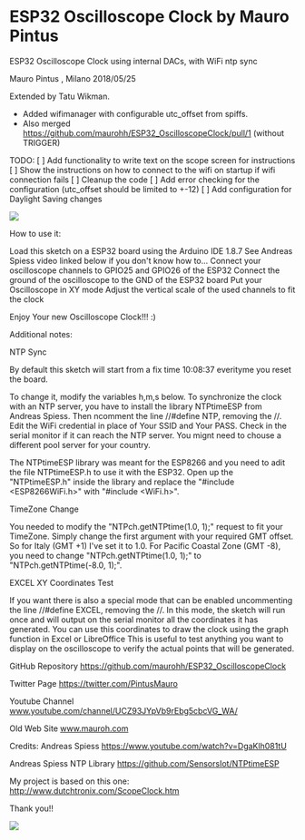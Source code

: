 # ESP32 Oscilloscope Clock by Mauro Pintus

ESP32 Oscilloscope Clock using internal DACs, with WiFi ntp sync

Mauro Pintus , Milano 2018/05/25

Extended by Tatu Wikman.
* Added wifimanager with configurable utc_offset from spiffs.
* Also merged https://github.com/maurohh/ESP32_OscilloscopeClock/pull/1 (without TRIGGER)

TODO:
[ ] Add functionality to write text on the scope screen for instructions
[ ] Show the instructions on how to connect to the wifi on startup if wifi connection fails
[ ] Cleanup the code
[ ] Add error checking for the configuration (utc_offset should be limited to +-12)
[ ] Add configuration for Daylight Saving changes

![](https://github.com/maurohh/ESP32_OscilloscopeClock/blob/master/ESP32_OscilloscopeClock_01.jpg)

  How to use it:

  Load this sketch on a ESP32 board using the Arduino IDE 1.8.7
  See Andreas Spiess video linked below if you don't know how to...
  Connect your oscilloscope channels to GPIO25 and GPIO26 of the ESP32
  Connect the ground of the oscilloscope to the GND of the ESP32 board
  Put your Oscilloscope in XY mode
  Adjust the vertical scale of the used channels to fit the clock

  Enjoy Your new Oscilloscope Clock!!! :)

  Additional notes:

  NTP Sync

  By default this sketch will start from a fix time 10:08:37 everityme
  you reset the board.

  To change it, modify the variables h,m,s below.
  To synchronize the clock with an NTP server, you have to install
  the library NTPtimeESP from Andreas Spiess.
  Then ncomment the line //#define NTP, removing the //.
  Edit the WiFi credential in place of Your SSID and Your PASS.
  Check in the serial monitor if it can reach the NTP server.
  You mignt need to chouse a different pool server for your country.

  The NTPtimeESP library was meant for the ESP8266 and you need to adit the file NTPtimeESP.h to use it with the ESP32.
  Open up the "NTPtimeESP.h" inside the library and replace the "#include <ESP8266WiFi.h>" with "#include <WiFi.h>".

  TimeZone Change

  You needed to modify the "NTPch.getNTPtime(1.0, 1);" request to fit your TimeZone.
  Simply change the first argument with your required GMT offset. So for Italy (GMT +1) I've set it to 1.0.
  For Pacific Coastal Zone (GMT -8), you need to change "NTPch.getNTPtime(1.0, 1);"  to "NTPch.getNTPtime(-8.0, 1);".

  EXCEL XY Coordinates Test

  If you want there is also a special mode that can be enabled uncommenting
  the line //#define EXCEL, removing the //. In this mode, the sketch
  will run once and will output on the serial monitor all the coordinates
  it has generated. You can use this coordinates to draw the clock
  using the graph function in Excel or LibreOffice
  This is useful to test anything you want to display on the oscilloscope
  to verify the actual points that will be generated.

  GitHub Repository
  https://github.com/maurohh/ESP32_OscilloscopeClock

  Twitter Page
  https://twitter.com/PintusMauro

  Youtube Channel
  www.youtube.com/channel/UCZ93JYpVb9rEbg5cbcVG_WA/

  Old Web Site
  www.mauroh.com

  Credits:
  Andreas Spiess
  https://www.youtube.com/watch?v=DgaKlh081tU

  Andreas Spiess NTP Library
  https://github.com/SensorsIot/NTPtimeESP

  My project is based on this one:
  http://www.dutchtronix.com/ScopeClock.htm

  Thank you!!

![](https://github.com/maurohh/ESP32_OscilloscopeClock/blob/master/ESP32_OscilloscopeClock_Excel.jpg)
